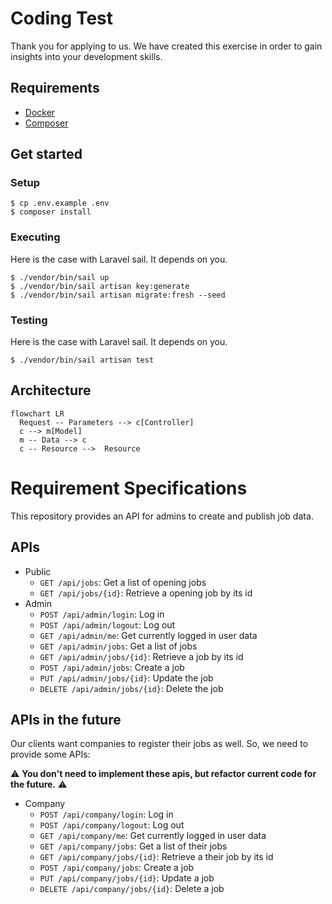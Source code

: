 # Coding Test

Thank you for applying to us. We have created this exercise in order to gain insights into your development skills.

## Requirements

- [Docker](https://docs.docker.com/desktop/)
- [Composer](https://getcomposer.org/)

## Get started

### Setup

```
$ cp .env.example .env
$ composer install
```

### Executing

Here is the case with Laravel sail. It depends on you.

```
$ ./vendor/bin/sail up
$ ./vendor/bin/sail artisan key:generate
$ ./vendor/bin/sail artisan migrate:fresh --seed
```

### Testing

Here is the case with Laravel sail. It depends on you.

```
$ ./vendor/bin/sail artisan test
```

## Architecture

```mermaid
flowchart LR
  Request -- Parameters --> c[Controller]
  c --> m[Model]
  m -- Data --> c
  c -- Resource -->  Resource
```

# Requirement Specifications

This repository provides an API for admins to create and publish job data.

## APIs

- Public
  - `GET /api/jobs`: Get a list of opening jobs
  - `GET /api/jobs/{id}`: Retrieve a opening job by its id
- Admin
  - `POST /api/admin/login`: Log in
  - `POST /api/admin/logout`: Log out
  - `GET /api/admin/me`: Get currently logged in user data
  - `GET /api/admin/jobs`: Get a list of jobs
  - `GET /api/admin/jobs/{id}`: Retrieve a job by its id
  - `POST /api/admin/jobs`: Create a job
  - `PUT /api/admin/jobs/{id}`: Update the job
  - `DELETE /api/admin/jobs/{id}`: Delete the job

## APIs in the future

Our clients want companies to register their jobs as well. So, we need to provide some APIs:

:warning: **You don't need to implement these apis, but refactor current code for the future.** :warning:

- Company
  - `POST /api/company/login`: Log in
  - `POST /api/company/logout`: Log out
  - `GET /api/company/me`: Get currently logged in user data
  - `GET /api/company/jobs`: Get a list of their jobs
  - `GET /api/company/jobs/{id}`: Retrieve a their job by its id
  - `POST /api/company/jobs`: Create a job
  - `PUT /api/company/jobs/{id}`: Update a job
  - `DELETE /api/company/jobs/{id}`: Delete a job
